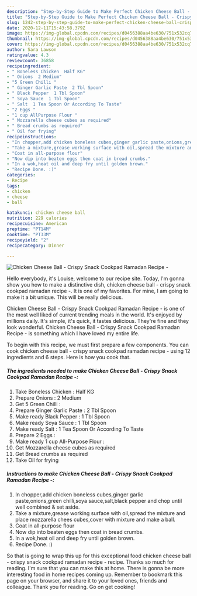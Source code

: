 ```yaml
---
description: "Step-by-Step Guide to Make Perfect Chicken Cheese Ball - Crispy Snack Cookpad Ramadan Recipe -"
title: "Step-by-Step Guide to Make Perfect Chicken Cheese Ball - Crispy Snack Cookpad Ramadan Recipe -"
slug: 1242-step-by-step-guide-to-make-perfect-chicken-cheese-ball-crispy-snack-cookpad-ramadan-recipe
date: 2020-12-11T15:43:58.379Z
image: https://img-global.cpcdn.com/recipes/d0456388aa4be630/751x532cq70/chicken-cheese-ball-crispy-snack-cookpad-ramadan-recipe-recipe-main-photo.jpg
thumbnail: https://img-global.cpcdn.com/recipes/d0456388aa4be630/751x532cq70/chicken-cheese-ball-crispy-snack-cookpad-ramadan-recipe-recipe-main-photo.jpg
cover: https://img-global.cpcdn.com/recipes/d0456388aa4be630/751x532cq70/chicken-cheese-ball-crispy-snack-cookpad-ramadan-recipe-recipe-main-photo.jpg
author: Sara Lawson
ratingvalue: 4.3
reviewcount: 36858
recipeingredient:
- " Boneless Chicken  Half KG"
- " Onions  2 Medium"
- "5 Green Chilli "
- " Ginger Garlic Paste  2 Tbl Spoon"
- " Black Pepper  1 Tbl Spoon"
- " Soya Sauce  1 Tbl Spoon"
- " Salt  1 Tea Spoon Or According To Taste"
- "2 Eggs "
- "1 cup AllPurpose Flour "
- " Mozzarella cheese cubes as required"
- " Bread crumbs as required"
- " Oil for frying"
recipeinstructions:
- "In chopper,add chicken boneless cubes,ginger garlic paste,onions,green chilli,soya sauce,salt,black pepper and chop until well combined &amp; set aside."
- "Take a mixture,grease working surface with oil,spread the mixture and place mozzarella chees cubes,cover with mixture and make a ball."
- "Coat in all-purpose flour"
- "Now dip into beaten eggs then coat in bread crumbs."
- "In a wok,heat oil and deep fry until golden brown."
- "Recipe Done. :)"
categories:
- Recipe
tags:
- chicken
- cheese
- ball

katakunci: chicken cheese ball 
nutrition: 229 calories
recipecuisine: American
preptime: "PT14M"
cooktime: "PT33M"
recipeyield: "2"
recipecategory: Dinner

---
```



![Chicken Cheese Ball - Crispy Snack Cookpad Ramadan Recipe -](https://img-global.cpcdn.com/recipes/d0456388aa4be630/751x532cq70/chicken-cheese-ball-crispy-snack-cookpad-ramadan-recipe-recipe-main-photo.jpg)

Hello everybody, it's Louise, welcome to our recipe site. Today, I'm gonna show you how to make a distinctive dish, chicken cheese ball - crispy snack cookpad ramadan recipe -. It is one of my favorites. For mine, I am going to make it a bit unique. This will be really delicious.

Chicken Cheese Ball - Crispy Snack Cookpad Ramadan Recipe - is one of the most well liked of current trending meals in the world. It's enjoyed by millions daily. It's simple, it's quick, it tastes delicious. They're fine and they look wonderful. Chicken Cheese Ball - Crispy Snack Cookpad Ramadan Recipe - is something which I have loved my entire life.




To begin with this recipe, we must first prepare a few components. You can cook chicken cheese ball - crispy snack cookpad ramadan recipe - using 12 ingredients and 6 steps. Here is how you cook that.

<!--inarticleads1-->

##### The ingredients needed to make Chicken Cheese Ball - Crispy Snack Cookpad Ramadan Recipe -:

1. Take  Boneless Chicken : Half KG
1. Prepare  Onions : 2 Medium
1. Get 5 Green Chilli :
1. Prepare  Ginger Garlic Paste : 2 Tbl Spoon
1. Make ready  Black Pepper : 1 Tbl Spoon
1. Make ready  Soya Sauce : 1 Tbl Spoon
1. Make ready  Salt : 1 Tea Spoon Or According To Taste
1. Prepare 2 Eggs :
1. Make ready 1 cup All-Purpose Flour :
1. Get  Mozzarella cheese cubes as required
1. Get  Bread crumbs as required
1. Take  Oil for frying




<!--inarticleads2-->

##### Instructions to make Chicken Cheese Ball - Crispy Snack Cookpad Ramadan Recipe -:

1. In chopper,add chicken boneless cubes,ginger garlic paste,onions,green chilli,soya sauce,salt,black pepper and chop until well combined &amp; set aside.
1. Take a mixture,grease working surface with oil,spread the mixture and place mozzarella chees cubes,cover with mixture and make a ball.
1. Coat in all-purpose flour
1. Now dip into beaten eggs then coat in bread crumbs.
1. In a wok,heat oil and deep fry until golden brown.
1. Recipe Done. :)




So that is going to wrap this up for this exceptional food chicken cheese ball - crispy snack cookpad ramadan recipe - recipe. Thanks so much for reading. I'm sure that you can make this at home. There is gonna be more interesting food in home recipes coming up. Remember to bookmark this page on your browser, and share it to your loved ones, friends and colleague. Thank you for reading. Go on get cooking!
